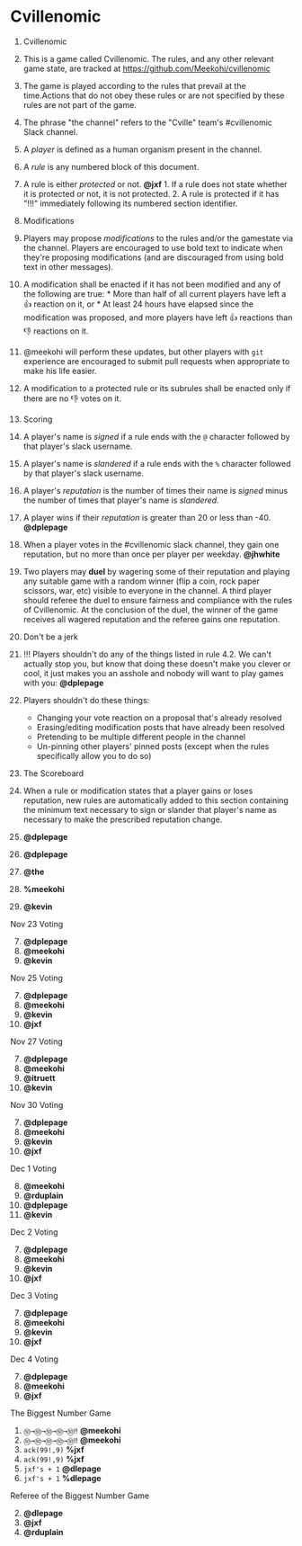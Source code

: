# Cvillenomic

1. Cvillenomic
  1. This is a game called Cvillenomic. The rules, and any other relevant game state, are tracked at https://github.com/Meekohi/cvillenomic
  2. The game is played according to the rules that prevail at the time.Actions that do not obey these rules or are not specified by these rules are not part of the game.
  3. The phrase "the channel" refers to the "Cville" team's #cvillenomic Slack channel.
  3. A *player* is defined as a human organism present in the channel.
  4. A *rule* is any numbered block of this document.
  5.  A rule is either ​_protected_​ or not. **@jxf**
    1. If a rule does not state whether it is protected or not, it is not protected.
    2. A rule is protected if it has "!!!" immediately following its numbered section identifier.

2. Modifications
  1. Players may propose *modifications* to the rules and/or the gamestate via the channel. Players are encouraged to use bold text to indicate when they're proposing modifications (and are discouraged from using bold text in other messages).
  2. A modification shall be enacted if it has not been modified and any of the following are true:
    * More than half of all current players have left a :+1: reaction on it, or
    * At least 24 hours have elapsed since the modification was proposed, and more players have left :+1: reactions than :-1: reactions on it.
  3. @meekohi will perform these updates, but other players with `git` experience are encouraged to submit pull requests when appropriate to make his life easier.
  4.  A modification to a protected rule or its subrules shall be enacted only if there are no :-1: votes on it.

3. Scoring
  1. A player's name is *signed* if a rule ends with the `@` character followed by that player's slack username.
  2. A player's name is *slandered* if a rule ends with the `%` character followed by that player's slack username.
  3. A player's *reputation* is the number of times their name is *signed* minus the number of times that player's name is *slandered*.
  4. A player wins if their *reputation* is greater than 20 or less than -40. **@dplepage**
  5. When a player votes in the #cvillenomic slack channel, they gain one reputation, but no more than once per player per weekday. **@jhwhite**
  6. Two players may **duel** by wagering some of their reputation and playing any suitable game with a random winner (flip a coin, rock paper scissors, war, etc) visible to everyone in the channel. A third player should referee the duel to ensure fairness and compliance with the rules of Cvillenomic. At the conclusion of the duel, the winner of the game receives all wagered reputation and the referee gains one reputation.

4. Don't be a jerk
  1. !!! Players shouldn't do any of the things listed in rule 4.2. We can't actually stop you, but know that doing these doesn't make you clever or cool, it just makes you an asshole and nobody will want to play games with you: **@dplepage**
  2. Players shouldn't do these things:
       * Changing your vote reaction on a proposal that's already resolved
       * Erasing/editing modification posts that have already been resolved
       * Pretending to be multiple different people in the channel
       * Un-pinning other players' pinned posts (except when the rules specifically allow you to do so)

4. The Scoreboard
  1. When a rule or modification states that a player gains or loses reputation, new rules are automatically added to this section containing the minimum text necessary to sign or slander that player's name as necessary to make the prescribed reputation change.
  2. **@dplepage**
  3. **@dplepage**
  4. **@the**
  5. **%meekohi**
  6. **@kevin**

  Nov 23 Voting
  
  7. **@dplepage**
  8. **@meekohi**
  9. **@kevin**

  Nov 25 Voting
  
  7. **@dplepage**
  8. **@meekohi**
  9. **@kevin**
  10. **@jxf**

  Nov 27 Voting
  
  7. **@dplepage**
  8. **@meekohi**
  9. **@itruett**
  10. **@kevin**
  
  Nov 30 Voting

  7. **@dplepage**
  8. **@meekohi**
  9. **@kevin**
  10. **@jxf**
  
  Dec 1 Voting 

  8. **@meekohi**
  9. **@rduplain**
  10. **@dplepage**
  11. **@kevin**
   
  Dec 2 Voting

  7. **@dplepage**
  8. **@meekohi**
  9. **@kevin**
  10. **@jxf**
  
  Dec 3 Voting

  7. **@dplepage**
  8. **@meekohi**
  9. **@kevin**
  10. **@jxf**

 Dec 4 Voting
  
  7. **@dplepage**
  8. **@meekohi**
  10. **@jxf**

 The Biggest Number Game
 
 1. `㊿→㊿→㊿→㊿→㊿‼` **@meekohi**
 2. `㊿→㊿→㊿→㊿→㊿‼` **@meekohi**
 3. `ack(99!,9)` **%jxf**
 2. `ack(99!,9)` **%jxf**
 3. `jxf's + 1` **@dlepage**
 2. `jxf's + 1` **%dlepage**

Referee of the Biggest Number Game

 2. **@dlepage**
 3. **@jxf**
 2. **@rduplain**

